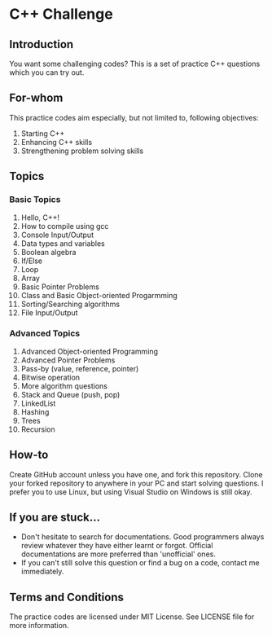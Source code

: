 # C++ Challenge
## Introduction
You want some challenging codes? This is a set of practice C++ questions which you can try out.

## For-whom
This practice codes aim especially, but not limited to, following objectives:
1. Starting C++
2. Enhancing C++ skills
3. Strengthening problem solving skills

## Topics
### Basic Topics
1. Hello, C++!
2. How to compile using gcc
3. Console Input/Output
4. Data types and variables
5. Boolean algebra
6. If/Else
7. Loop
8. Array
9. Basic Pointer Problems
10. Class and Basic Object-oriented Progarmming
11. Sorting/Searching algorithms
12. File Input/Output

### Advanced Topics
1. Advanced Object-oriented Programming
2. Advanced Pointer Problems
3. Pass-by (value, reference, pointer)
4. Bitwise operation
5. More algorithm questions
6. Stack and Queue (push, pop)
7. LinkedList
8. Hashing
9. Trees
10. Recursion

## How-to
Create GitHub account unless you have one, and fork this repository. Clone your forked repository to anywhere in your PC and start solving questions. I prefer you to use Linux, but using Visual Studio on Windows is still okay.

## If you are stuck...
* Don't hesitate to search for documentations. Good programmers always review whatever they have either learnt or forgot. Official documentations are more preferred than 'unofficial' ones.
* If you can't still solve this question or find a bug on a code, contact me immediately.
 
## Terms and Conditions
The practice codes are licensed under MIT License. See LICENSE file for more information.
